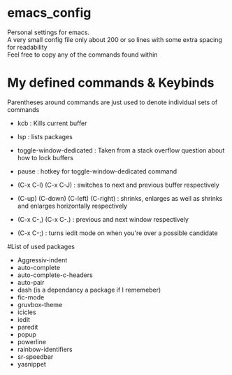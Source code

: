 # emacs_config
Personal settings for emacs. <br>
A very small config file only about 200 or so lines with some extra spacing for readability <br>
Feel free to copy any of the commands found within

# My defined commands & Keybinds

Parentheses around commands are just used to denote individual sets of commands

- kcb : Kills current buffer

- lsp : lists packages

- toggle-window-dedicated :   Taken from a stack overflow question about how to lock buffers 

- pause : hotkey for toggle-window-dedicated command

- (C-x C-l) (C-x C-J) : switches to next and previous buffer respectively 

- (C-up) (C-down) (C-left) (C-right) : shrinks, enlarges as well as shrinks and enlarges horizontally respectively

- (C-x C-,) (C-x C-.) : previous and next window respectively

- (C-x C-;) : turns iedit mode on when you're over a possible candidate

#List of used packages

- Aggressiv-indent
- auto-complete
- auto-complete-c-headers
- auto-pair
- dash (is a dependancy a package if I rememeber)
- fic-mode
- gruvbox-theme
- icicles
- iedit
- paredit
- popup
- powerline
- rainbow-identifiers
- sr-speedbar
- yasnippet
